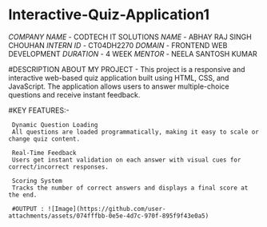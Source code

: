   # Interactive-Quiz-Application1

  *COMPANY NAME* - CODTECH IT SOLUTIONS
  *NAME* - ABHAY RAJ SINGH CHOUHAN
  *INTERN ID* - CT04DH2270
  *DOMAIN* - FRONTEND WEB DEVELOPMENT
  *DURATION* -  4 WEEK
  *MENTOR* - NEELA SANTOSH KUMAR 

  #DESCRIPTION ABOUT MY PROJECT - 
          This project is a responsive and interactive web-based quiz application built using HTML, CSS, and JavaScript.
          The application allows users to answer multiple-choice questions and receive instant feedback.

   #KEY FEATURES:-
           
     Dynamic Question Loading
     All questions are loaded programmatically, making it easy to scale or change quiz content.

     Real-Time Feedback
     Users get instant validation on each answer with visual cues for correct/incorrect responses.

     Scoring System
     Tracks the number of correct answers and displays a final score at the end.

     #OUTPUT : ![Image](https://github.com/user-attachments/assets/074fffbb-0e5e-4d7c-970f-895f9f43e0a5)


  
